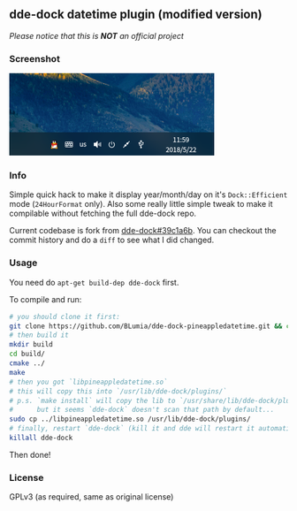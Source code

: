 ## dde-dock datetime plugin (modified version)

*Please notice that this is **NOT** an official project*

### Screenshot

![Screenshot of pineappledatetime](https://github.com/BLumia/dde-dock-pineappledatetime/raw/media/screenshot.png)

### Info

Simple quick hack to make it display year/month/day on it's `Dock::Efficient` mode (`24HourFormat` only). Also some really little simple tweak to make it compilable without fetching the full dde-dock repo.

Current codebase is fork from [dde-dock#39c1a6b](https://github.com/linuxdeepin/dde-dock/commit/39c1a6b609c65026a505bd6b74a451bff26ee456). You can checkout the commit history and do a `diff` to see what I did changed.

### Usage

You need do `apt-get build-dep dde-dock` first.

To compile and run:

``` bash
# you should clone it first:
git clone https://github.com/BLumia/dde-dock-pineappledatetime.git && cd dde-dock-pineappledatetime/
# then build it
mkdir build
cd build/
cmake ../
make
# then you got `libpineappledatetime.so`
# this will copy this into `/usr/lib/dde-dock/plugins/`
# p.s. `make install` will copy the lib to `/usr/share/lib/dde-dock/plugins`
#      but it seems `dde-dock` doesn't scan that path by default...
sudo cp ../libpineappledatetime.so /usr/lib/dde-dock/plugins/
# finally, restart `dde-dock` (kill it and dde will restart it automatically)
killall dde-dock
```

Then done!

### License

GPLv3 (as required, same as original license)
